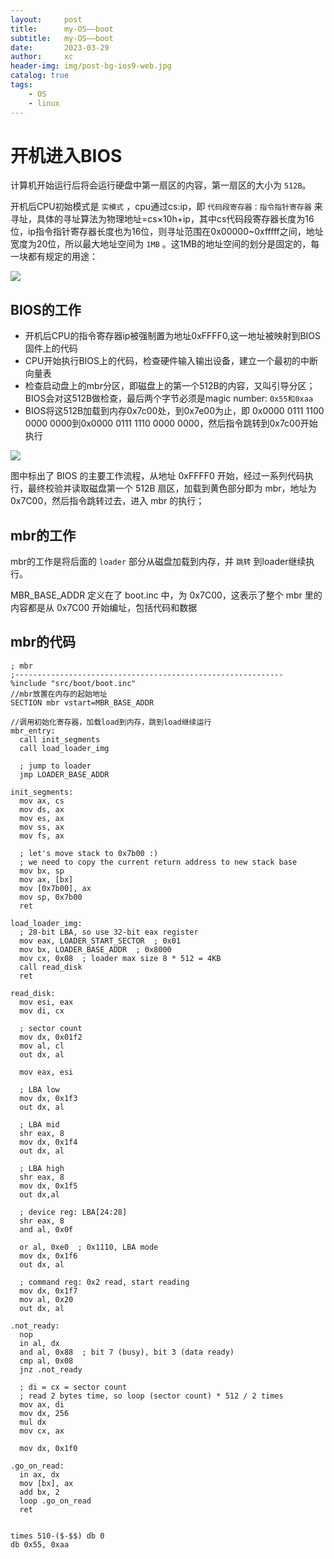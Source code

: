 ```yaml
---
layout:     post
title:      my-OS——boot
subtitle:   my-OS——boot
date:       2023-03-29
author:     xc
header-img: img/post-bg-ios9-web.jpg
catalog: true
tags:
    - OS
    - linux
---
```


# 开机进入BIOS

计算机开始运行后将会运行硬盘中第一扇区的内容，第一扇区的大小为 `512B`。

开机后CPU初始模式是 `实模式` ，cpu通过cs:ip，即 `代码段寄存器：指令指针寄存器` 来寻址，具体的寻址算法为物理地址=cs×10h+ip，其中cs代码段寄存器长度为16位，ip指令指针寄存器长度也为16位，则寻址范围在0x00000~0xfffff之间，地址宽度为20位，所以最大地址空间为 `1MB` 。这1MB的地址空间的划分是固定的，每一块都有规定的用途：
 
![](https://image-static.segmentfault.com/273/909/2739099305-60bce41f80773_fix732)

## BIOS的工作

 - 开机后CPU的指令寄存器ip被强制置为地址0xFFFF0,这一地址被映射到BIOS固件上的代码
 - CPU开始执行BIOS上的代码，检查硬件输入输出设备，建立一个最初的中断向量表
 - 检查启动盘上的mbr分区，即磁盘上的第一个512B的内容，又叫引导分区；BIOS会对这512B做检查，最后两个字节必须是magic number: `0x55和0xaa`
 - BIOS将这512B加载到内存0x7c00处，到0x7e00为止，即
   0x0000 0111 1100 0000 0000到0x0000 0111 1110 0000 0000，然后指令跳转到0x7c00开始执行
   
 ![](https://image-static.segmentfault.com/125/943/1259430295-60be169d6526c_fix732)
   
   图中标出了 BIOS 的主要工作流程，从地址 0xFFFF0 开始，经过一系列代码执行，最终校验并读取磁盘第一个 512B 扇区，加载到黄色部分即为 mbr，地址为 0x7C00，然后指令跳转过去，进入 mbr 的执行；
 
## mbr的工作

mbr的工作是将后面的 `loader` 部分从磁盘加载到内存，并 `跳转` 到loader继续执行。

MBR_BASE_ADDR 定义在了 boot.inc 中，为 0x7C00，这表示了整个 mbr 里的内容都是从 0x7C00 开始编址，包括代码和数据

## mbr的代码
```
; mbr
;------------------------------------------------------------
%include "src/boot/boot.inc"
//mbr放置在内存的起始地址
SECTION mbr vstart=MBR_BASE_ADDR

//调用初始化寄存器，加载load到内存，跳到load继续运行
mbr_entry:
  call init_segments
  call load_loader_img

  ; jump to loader
  jmp LOADER_BASE_ADDR

init_segments:
  mov ax, cs
  mov ds, ax
  mov es, ax
  mov ss, ax
  mov fs, ax

  ; let's move stack to 0x7b00 :)
  ; we need to copy the current return address to new stack base
  mov bx, sp
  mov ax, [bx]
  mov [0x7b00], ax
  mov sp, 0x7b00
  ret

load_loader_img:
  ; 28-bit LBA, so use 32-bit eax register
  mov eax, LOADER_START_SECTOR  ; 0x01
  mov bx, LOADER_BASE_ADDR  ; 0x8000
  mov cx, 0x08  ; loader max size 8 * 512 = 4KB
  call read_disk
  ret

read_disk:
  mov esi, eax
  mov di, cx

  ; sector count
  mov dx, 0x01f2
  mov al, cl
  out dx, al

  mov eax, esi

  ; LBA low
  mov dx, 0x1f3
  out dx, al

  ; LBA mid
  shr eax, 8
  mov dx, 0x1f4
  out dx, al

  ; LBA high
  shr eax, 8
  mov dx, 0x1f5
  out dx,al

  ; device reg: LBA[24:28]
  shr eax, 8
  and al, 0x0f

  or al, 0xe0  ; 0x1110, LBA mode
  mov dx, 0x1f6
  out dx, al

  ; command reg: 0x2 read, start reading
  mov dx, 0x1f7
  mov al, 0x20
  out dx, al

.not_ready:
  nop
  in al, dx
  and al, 0x88  ; bit 7 (busy), bit 3 (data ready)
  cmp al, 0x08
  jnz .not_ready

  ; di = cx = sector count
  ; read 2 bytes time, so loop (sector count) * 512 / 2 times
  mov ax, di
  mov dx, 256
  mul dx
  mov cx, ax

  mov dx, 0x1f0

.go_on_read:
  in ax, dx
  mov [bx], ax
  add bx, 2
  loop .go_on_read
  ret


times 510-($-$$) db 0
db 0x55, 0xaa
```

